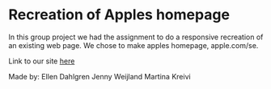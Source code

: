 # Recreation of Apples homepage

In this group project we had the assignment to do a responsive recreation of an existing web page. We chose to make apples homepage, apple.com/se.

Link to our site [here](https://ellensofia.github.io/apple/)

Made by:
Ellen Dahlgren Jenny Weijland Martina Kreivi
